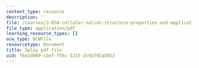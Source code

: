 ```yaml
---
content_type: resource
description: ''
file: /courses/3-054-cellular-solids-structure-properties-and-applications-spring-2015/f6e2d069cbeff55c12152c92f92a5853_4zpQwirFsbk.pdf
file_type: application/pdf
learning_resource_types: []
ocw_type: OCWFile
resourcetype: Document
title: 3play pdf file
uid: f6e2d069-cbef-f55c-1215-2c92f92a5853
---
```

